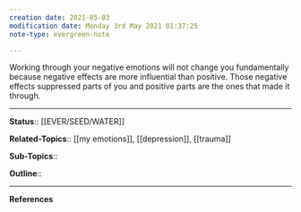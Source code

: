 ```yaml
---
creation date: 2021-05-03
modification date: Monday 3rd May 2021 01:37:25
note-type: evergreen-note

---
```


Working through your negative emotions will not change you fundamentally because negative effects are more influential than positive. Those negative effects suppressed parts of you and positive parts are the ones that made it through.

---

**Status**:: [[EVER/SEED/WATER]]  

**Related-Topics**:: [[my emotions]], [[depression]], [[trauma]]
	
**Sub-Topics**::
	
**Outline**::

--- 
**References**